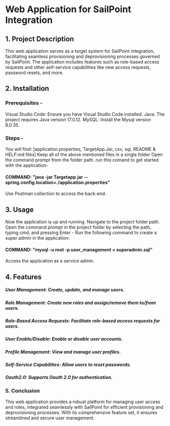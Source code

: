 # Web Application for SailPoint Integration

## 1. Project Description
This web application serves as a target system for SailPoint integration, facilitating seamless provisioning and deprovisioning processes governed by SailPoint. The application includes features such as role-based access requests and other self-service capabilities like new access requests, password resets, and more.

## 2. Installation

### Prerequisites -
Visual Studio Code: Ensure you have Visual Studio Code installed.
Java: The project requires Java version 17.0.12.
MySQL: Install the Mysql version 8.0.35.

### Steps -
You will find: [application.properties, TargetApp.Jar, csv, sql, README & HELP.md files]
Keep all of the above mentioned files in a single folder
Open the command prompt from the folder path.
run this comand to get started with the application-
#### COMMAND: "java -jar Targetapp.jar --spring.config.location=./application.properties"
Use Postman collection to access the back-end.

## 3. Usage
Now the application is up and running.
Navigate to the project folder path.
Open the command prompt in the project folder by selecting the path, typing cmd, and pressing Enter - Run the following command to create a super admin in the application:
#### COMMAND: "mysql -u root -p user_management < superadmin.sql"
Access the application as a service admin.

## 4. Features
##### User Management: Create, update, and manage users.
##### Role Management: Create new roles and assign/remove them to/from users.
##### Role-Based Access Requests: Facilitate role-based access requests for users.
##### User Enable/Disable: Enable or disable user accounts.
##### Profile Management: View and manage user profiles.
##### Self-Service Capabilities: Allow users to reset passwords.
##### Oauth2.0: Supports Oauth 2.0 for authentication.

### 5. Conclusion
This web application provides a robust platform for managing user access and roles, integrated seamlessly with SailPoint for efficient provisioning and deprovisioning processes. With its comprehensive feature set, it ensures streamlined and secure user management.